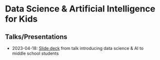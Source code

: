 # Data Science & Artificial Intelligence for Kids

## Talks/Presentations

- 2023-04-18: [Slide deck](https://github.com/MrGeislinger/data-science-for-kids/tree/ed3f114dcc24747ed414d72bf379bbde44595c98) from talk introducing data science & AI to middle school students
